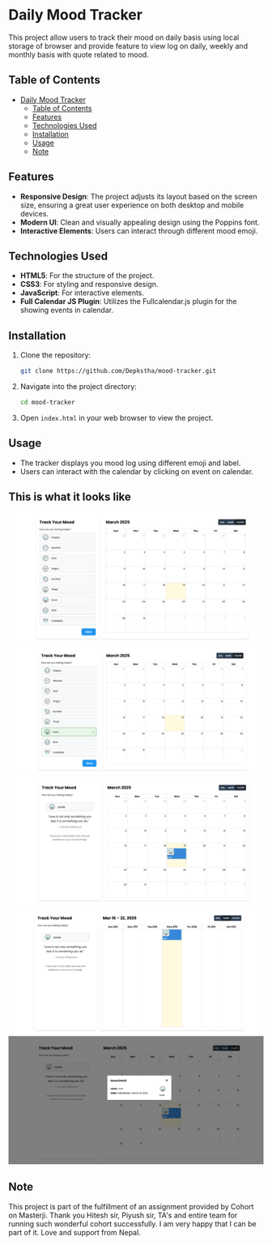 # Daily Mood Tracker

This project allow users to track their mood on daily basis using local storage of browser and provide feature to view log on daily, weekly and monthly basis with quote related to mood.

## Table of Contents

- [Daily Mood Tracker](#daily-mood-tracker)
  - [Table of Contents](#table-of-contents)
  - [Features](#features)
  - [Technologies Used](#technologies-used)
  - [Installation](#installation)
  - [Usage](#usage)
  - [Note](#note)

## Features

- **Responsive Design**: The project adjusts its layout based on the screen size, ensuring a great user experience on both desktop and mobile devices.
- **Modern UI**: Clean and visually appealing design using the Poppins font.
- **Interactive Elements**: Users can interact through different mood emoji.

## Technologies Used

- **HTML5**: For the structure of the project.
- **CSS3**: For styling and responsive design.
- **JavaScript**: For interactive elements.
- **Full Calendar JS Plugin**: Utilizes the Fullcalendar.js plugin for the showing events in calendar.

## Installation

1. Clone the repository:
   ```bash
   git clone https://github.com/Depkstha/mood-tracker.git
   ```

2. Navigate into the project directory:
   ```bash
   cd mood-tracker
   ```

3. Open `index.html` in your web browser to view the project.

## Usage

- The tracker displays you mood log using different emoji and label.
- Users can interact with the calendar by clicking on event on calendar.

## This is what it looks like
![Tracker Screenshot](assets/screenshots/01.jpeg)
![Tracker Screenshot](assets/screenshots/02.jpeg)
![Tracker Screenshot](assets/screenshots/03.jpeg)
![Tracker Screenshot](assets/screenshots/04.jpeg)
![Tracker Screenshot](assets/screenshots/05.jpeg)

## Note
This project is part of the fulfillment of an assignment provided by Cohort on Masterji. Thank you Hitesh sir, Piyush sir, TA's and entire team for running such wonderful cohort successfully. I am very happy that I can be part of it. Love and support from Nepal.
